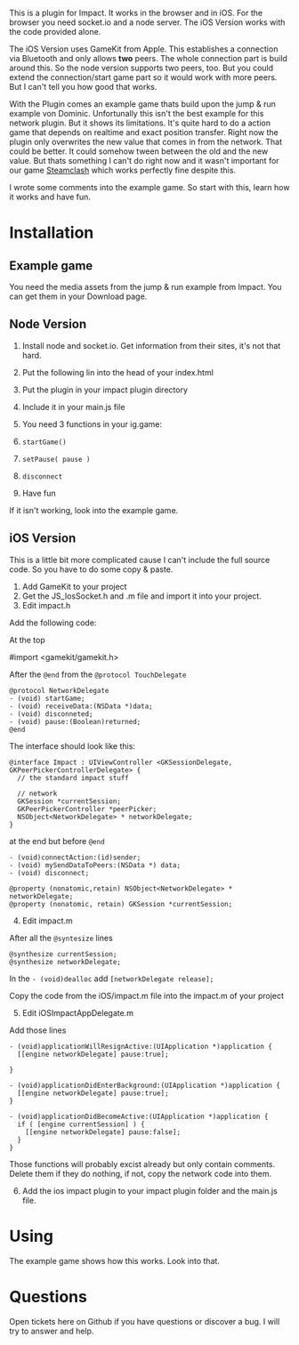 This is a plugin for Impact. It works in the browser and in iOS. For the browser you need socket.io and a node server. The iOS Version works with the code provided alone.

The iOS Version uses GameKit from Apple. This establishes a connection via Bluetooth and only allows __two__ peers. The whole connection part is build around this. So the node version supports two peers, too. But you could extend the connection/start game part so it would work with more peers. But I can't tell you how good that works.

With the Plugin comes an example game thats build upon the jump & run example von Dominic. Unfortunally this isn't the best example for this network plugin. But it shows its limitations. It's quite hard to do a action game that depends on realtime and exact position transfer. Right now the plugin only overwrites the new value that comes in from the network. That could be better. It could somehow tween between the old and the new value. But thats something I can't do right now and it wasn't important for our game [Steamclash](http://steamclash.com/) which works perfectly fine despite this.

I wrote some comments into the example game. So start with this, learn how it works and have fun.

# Installation

## Example game

You need the media assets from the jump & run example from Impact. You can get them in your Download page.

## Node Version

1. Install node and socket.io. Get information from their sites, it's not that hard.
2. Put the following lin into the head of your index.html

    <script> var ios = false; </script>
    <script src="/socket.io/socket.io.js"></script>

3. Put the plugin in your impact plugin directory
4. Include it in your main.js file
5. You need 3 functions in your ig.game:
  1. `startGame()`
  2. `setPause( pause )`
  3. `disconnect`
6. Have fun

If it isn't working, look into the example game.

## iOS Version

This is a little bit more complicated cause I can't include the full source code. So you have to do some copy & paste.

1. Add GameKit to your project
2. Get the JS_IosSocket.h and .m file and import it into your project.
3. Edit impact.h

Add the following code:

At the top

  #import <gamekit/gamekit.h>

After the `@end` from the `@protocol TouchDelegate`

    @protocol NetworkDelegate
    - (void) startGame;
    - (void) receiveData:(NSData *)data;
    - (void) disconneted;
    - (void) pause:(Boolean)returned;
    @end

The interface should look like this:

    @interface Impact : UIViewController <GKSessionDelegate, GKPeerPickerControllerDelegate> {
      // the standard impact stuff
  
      // network
      GKSession *currentSession;
      GKPeerPickerController *peerPicker;
      NSObject<NetworkDelegate> * networkDelegate;
    }

at the end but before `@end`

    - (void)connectAction:(id)sender;
    - (void) mySendDataToPeers:(NSData *) data;
    - (void) disconnect;

    @property (nonatomic,retain) NSObject<NetworkDelegate> * networkDelegate;
    @property (nonatomic, retain) GKSession *currentSession;

4. Edit impact.m

After all the `@syntesize` lines

    @synthesize currentSession;
    @synthesize networkDelegate;

In the `- (void)dealloc` add `[networkDelegate release];`

Copy the code from the iOS/impact.m file into the impact.m of your project

5. Edit iOSImpactAppDelegate.m

Add those lines

    - (void)applicationWillResignActive:(UIApplication *)application {
      [[engine networkDelegate] pause:true];
  
    }

    - (void)applicationDidEnterBackground:(UIApplication *)application {
      [[engine networkDelegate] pause:true];
    }

    - (void)applicationDidBecomeActive:(UIApplication *)application {
      if ( [engine currentSession] ) {
        [[engine networkDelegate] pause:false];
      }
    }

Those functions will probably excist already but only contain comments. Delete them if they do nothing, if not, copy the network code into them.

6. Add the ios impact plugin to your impact plugin folder and the main.js file.

# Using 

The example game shows how this works. Look into that.

# Questions

Open tickets here on Github if you have questions or discover a bug. I will try to answer and help.